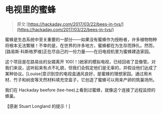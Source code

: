# 电视里的蜜蜂

> 原文:[https://hackaday.com/2017/03/22/bees-in-tvs/](https://hackaday.com/2017/03/22/bees-in-tvs/)

蜜蜂是生态系统中至关重要的一部分——如果没有蜜蜂作为授粉者，许多植物物种将根本无法繁殖！不幸的是，在世界的许多地方，蜜蜂都在为生存而挣扎。然而，[路易斯·科斯格罗维]正在尽自己的一份力量——在旧电视机里为蜜蜂建造家园。

这个项目是在路易丝的女婿离开 100(！)她家的模拟电视，已经回收了显像管。对我们来说，这听起来有点不礼貌，但我们会假定他们是无辜的，并假设他们达成了某种协议。[Louise]意识到空的电视盒通风良好，是蜜蜂的理想家园。通过用木材、竹子和树皮等天然材料填充空盒子，它创造了蜜蜂可以用来产卵的筑巢场所。

我们在 Hackaday beefore (tee-hee)上看到过蜜蜂，就像这个连接了远程监控的蜂巢。

【感谢 Stuart Longland 的提示！]